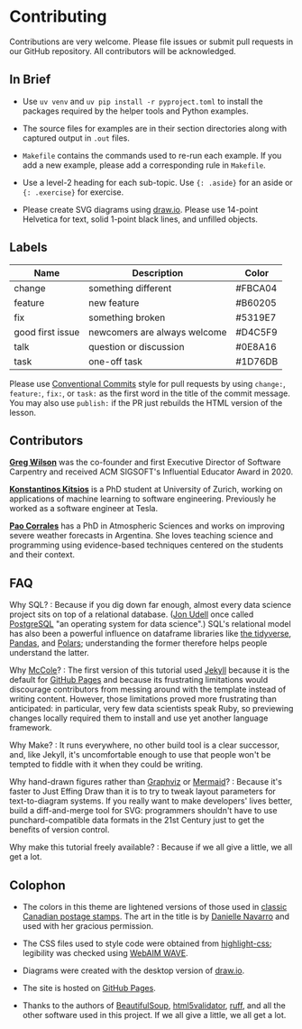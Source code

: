 # Contributing

Contributions are very welcome.
Please file issues or submit pull requests in our GitHub repository.
All contributors will be acknowledged.

## In Brief

-   Use `uv venv` and `uv pip install -r pyproject.toml`
    to install the packages required by the helper tools and Python examples.

-   The source files for examples are in their section directories
    along with captured output in `.out` files.

-   `Makefile` contains the commands used to re-run each example.
    If you add a new example,
    please add a corresponding rule in `Makefile`.

-   Use a level-2 heading for each sub-topic.
    Use `{: .aside}` for an aside
    or `{: .exercise}` for exercise.

-   Please create SVG diagrams using [draw.io][draw_io].
    Please use 14-point Helvetica for text,
    solid 1-point black lines,
    and unfilled objects.

## Labels

| Name             | Description                  | Color   |
| ---------------- | ---------------------------- | ------- |
| change           | something different          | #FBCA04 |
| feature          | new feature                  | #B60205 |
| fix              | something broken             | #5319E7 |
| good first issue | newcomers are always welcome | #D4C5F9 |
| talk             | question or discussion       | #0E8A16 |
| task             | one-off task                 | #1D76DB |

Please use [Conventional Commits][conventional] style for pull requests
by using `change:`, `feature:`, `fix:`, or `task:` as the first word
in the title of the commit message.
You may also use `publish:` if the PR just rebuilds the HTML version of the lesson.

## Contributors

**[Greg Wilson][wilson_greg]**
was the co-founder and first Executive Director of Software Carpentry
and received ACM SIGSOFT's Influential Educator Award in 2020.

**[Konstantinos Kitsios][kitsios_konstantinos]**
is a PhD student at University of Zurich,
working on applications of machine learning to software engineering.
Previously he worked as a software engineer at Tesla.

**[Pao Corrales][corrales_pao]**
has a PhD in Atmospheric Sciences and works on improving severe weather forecasts in Argentina.
She loves teaching science and programming using evidence-based techniques centered on the students and their context.

## FAQ

Why SQL?
:   Because if you dig down far enough,
    almost every data science project sits on top of a relational database.
    ([Jon Udell][udell_jon] once called [PostgreSQL][postgresql]
    "an operating system for data science".)
    SQL's relational model has also been a powerful influence
    on dataframe libraries like [the tidyverse][tidyverse],
    [Pandas][pandas],
    and [Polars][polars];
    understanding the former therefore helps people understand the latter.

Why [McCole][mccole]?
:   The first version of this tutorial used [Jekyll][jekyll]
    because it is the default for [GitHub Pages][ghp]
    and because its frustrating limitations would discourage contributors
    from messing around with the template instead of writing content.
    However,
    those limitations proved more frustrating than anticipated:
    in particular,
    very few data scientists speak Ruby,
    so previewing changes locally required them to install and use
    yet another language framework.

Why Make?
:   It runs everywhere,
    no other build tool is a clear successor,
    and,
    like Jekyll,
    it's uncomfortable enough to use that people won't be tempted to fiddle with it
    when they could be writing.

Why hand-drawn figures rather than [Graphviz][graphviz] or [Mermaid][mermaid]?
:   Because it's faster to Just Effing Draw than it is
    to try to tweak layout parameters for text-to-diagram systems.
    If you really want to make developers' lives better,
    build a diff-and-merge tool for SVG:
    programmers shouldn't have to use punchard-compatible data formats in the 21st Century
    just to get the benefits of version control.

Why make this tutorial freely available?
:   Because if we all give a little, we all get a lot.

## Colophon

-   The colors in this theme
    are lightened versions of those used in [classic Canadian postage stamps][stamps].
    The art in the title is by [Danielle Navarro][navarro_danielle]
    and used with her gracious permission.

-   The CSS files used to style code were obtained from [highlight-css][highlight_css];
    legibility was checked using [WebAIM WAVE][wave].

-   Diagrams were created with the desktop version of [draw.io][draw_io].

-   The site is hosted on [GitHub Pages][ghp].

-   Thanks to the authors of [BeautifulSoup][bs4],
    [html5validator][html5validator],
    [ruff][ruff],
    and all the other software used in this project.
    If we all give a little,
    we all get a lot.


[bs4]: https://pypi.org/project/beautifulsoup4/
[conventional]: https://www.conventionalcommits.org/
[corrales_pao]: https://paocorrales.github.io/
[draw_io]: https://www.drawio.com/
[ghp]: https://pages.github.com/
[highlight_css]: https://numist.github.io/highlight-css/
[html5validator]: https://pypi.org/project/html5validator/
[graphviz]: https://graphviz.org/
[jekyll]: https://jekyllrb.com/
[kitsios_konstantinos]: https://kitsiosk.github.io/
[mccole]: https://pypi.org/project/mccole/
[mermaid]: https://mermaid.js.org/
[navarro_danielle]: https://art.djnavarro.net/
[pandas]: https://pandas.pydata.org/
[polars]: https://pola.rs/
[postgresql]: https://www.postgresql.org/
[ruff]: https://pypi.org/project/ruff/
[stamps]: https://third-bit.com/colophon/
[tidyverse]: https://www.tidyverse.org/
[udell_jon]: https://blog.jonudell.net/
[wave]: https://wave.webaim.org/
[wilson_greg]: https://third-bit.com/
